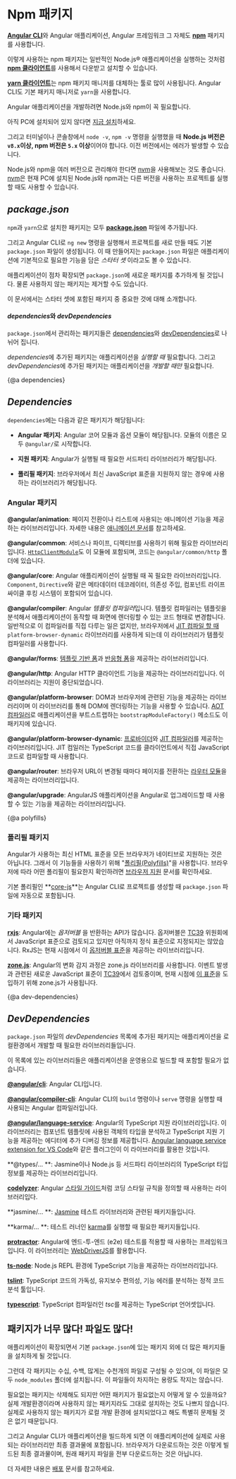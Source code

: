 <!--
# Npm Packages
-->
# Npm 패키지

<!--
 The [**Angular CLI**](https://cli.angular.io/), Angular applications, and Angular itself depend upon features and functionality provided by libraries that are available as [**npm**](https://docs.npmjs.com/) packages.
-->
[**Angular CLI**](https://cli.angular.io/)와 Angular 애플리케이션, Angular 프레임워크 그 자체도 [**npm**](https://docs.npmjs.com/) 패키지를 사용합니다.

<!--
You can download and install these npm packages with the [**npm client**](https://docs.npmjs.com/cli/install), which runs as a Node.js® application.
-->
이렇게 사용하는 npm 패키지는 일반적인 Node.js® 애플리케이션을 실행하는 것처럼 [**npm 클라이언트**](https://docs.npmjs.com/cli/install)를 사용해서 다운받고 설치할 수 있습니다.

<!--
The [**yarn client**](https://yarnpkg.com/en/) is a popular alternative for downloading and installing npm packages.
The Angular CLI uses `yarn` by default to install npm packages when you create a new project.
-->
[**yarn 클라이언트**](https://yarnpkg.com/en/)는 npm 패키지 매니저를 대체하는 툴로 많이 사용됩니다.
Angular CLI도 기본 패키지 매니저로 `yarn`을 사용합니다.

<div class="alert is-helpful">

<!--
Node.js and npm are essential to Angular development.

[Get them now](https://docs.npmjs.com/getting-started/installing-node "Installing Node.js and updating npm")
if they're not already installed on your machine.

**Verify that you are running Node.js `v8.x` or higher and npm `5.x` or higher**
by running the commands `node -v` and `npm -v` in a terminal/console window.
Older versions produce errors.

Consider using [nvm](https://github.com/creationix/nvm) for managing multiple
versions of Node.js and npm. You may need [nvm](https://github.com/creationix/nvm) if
you already have projects running on your machine that use other versions of Node.js and npm.
-->
Angular 애플리케이션을 개발하려면 Node.js와 npm이 꼭 필요합니다.

아직 PC에 설치되어 있지 않다면 [지금 설치](https://docs.npmjs.com/getting-started/installing-node "Installing Node.js and updating npm")하세요.

그리고 터미널이나 콘솔창에서 `node -v`, `npm -v` 명령을 실행했을 때 **Node.js 버전은 `v8.x`이상, npm 버전은 `5.x` 이상**이어야 합니다. 이전 버전에서는 에러가 발생할 수 있습니다.

Node.js와 npm을 여러 버전으로 관리해야 한다면 [nvm](https://github.com/creationix/nvm)을 사용해보는 것도 좋습니다. [nvm](https://github.com/creationix/nvm)은 현재 PC에 설치된 Node.js와 npm과는 다른 버전을 사용하는 프로젝트를 실행할 때도 사용할 수 있습니다.

</div>

## _package.json_

<!--
Both `npm` and `yarn` install packages that are identified in a [**package.json**](https://docs.npmjs.com/files/package.json) file.

The CLI `ng new` command creates a default `package.json` file for your project.
This `package.json` specifies _a starter set of packages_ that work well together and 
jointly support many common application scenarios.

You will add packages to `package.json` as your application evolves.
You may even remove some.

This guide focuses on the most important packages in the starter set.
-->
`npm`과 `yarn`으로 설치한 패키지는 모두 [**package.json**](https://docs.npmjs.com/files/package.json) 파일에 추가됩니다.

그리고 Angular CLI로 `ng new` 명령을 실행해서 프로젝트를 새로 만들 때도 기본 `package.json` 파일이 생성됩니다. 이 때 만들어지는 `package.json` 파일은 애플리케이션에 기본적으로 필요한 기능을 담은 _스타터 셋_ 이라고도 볼 수 있습니다.

애플리케이션이 점차 확장되면 `package.json`에 새로운 패키지를 추가하게 될 것입니다.
물론 사용하지 않는 패키지는 제거할 수도 있습니다.

이 문서에서는 스타터 셋에 포함된 패키지 중 중요한 것에 대해 소개합니다.

<!--
#### *dependencies* and *devDependencies*
-->
#### *dependencies*와 *devDependencies*

<!--
The `package.json` includes two sets of packages,
[dependencies](guide/npm-packages#dependencies) and [devDependencies](guide/npm-packages#dev-dependencies).

The *dependencies* are essential to *running* the application.
The *devDependencies* are only necessary to *develop* the application.
-->
`package.json`에서 관리하는 패키지들은 [dependencies](guide/npm-packages#dependencies)와 [devDependencies](guide/npm-packages#dev-dependencies)로 나뉘어 집니다.

*dependencies*에 추가된 패키지는 애플리케이션을 *실행할 때* 필요합니다.
그리고 *devDependencies*에 추가된 패키지는 애플리케이션을 *개발할 때만* 필요합니다.

{@a dependencies}

## *Dependencies*

<!--
The `dependencies` section of `package.json` contains:

* **Angular packages**: Angular core and optional modules; their package names begin `@angular/`.

* **Support packages**: 3rd party libraries that must be present for Angular apps to run.

* **Polyfill packages**: Polyfills plug gaps in a browser's JavaScript implementation.
-->
`dependencies`에는 다음과 같은 패키지가 해당됩니다:

* **Angular 패키지**:  Angular 코어 모듈과 옵션 모듈이 해당됩니다. 모듈의 이름은 모두 `@angular/`로 시작합니다.

* **지원 패키지**: Angular가 실행될 때 필요한 서드파티 라이브러리가 해당됩니다.

* **폴리필 패키지**: 브라우저에서 최신 JavaScript 표준을 지원하지 않는 경우에 사용하는 라이브러리가 해당됩니다.

<!--
### Angular Packages
-->
### Angular 패키지

<!--
**@angular/animations**: Angular's animations library makes it easy to define and apply animation effects such as page and list transitions.
Read about it in the [Animations guide](guide/animations).
-->
**@angular/animation**: 페이지 전환이나 리스트에 사용되는 애니메이션 기능을 제공하는 라이브러리입니다.
자세한 내용은 [애니메이션 문서](guide/animations)를 참고하세요.

<!--
**@angular/common**: The commonly needed services, pipes, and directives provided by the Angular team.
The [`HttpClientModule`](guide/http) is also here, in the '@angular/common/http' subfolder.
-->
**@angular/common**: 서비스나 파이프, 디렉티브를 사용하기 위해 필요한 라이브러리입니다. [`HttpClientModule`](guide/http)도 이 모듈에 포함되며, 코드는 `@angular/common/http` 폴더에 있습니다.

<!--
**@angular/core**: Critical runtime parts of the framework needed by every application.
Includes all metadata decorators, `Component`, `Directive`,  dependency injection, and the component lifecycle hooks.
-->
**@angular/core**: Angular 애플리케이션이 실행될 때 꼭 필요한 라이브러리입니다. `Component`, `Directive`와 같은 메타데이터 데코레이터, 의존성 주입, 컴포넌트 라이프싸이클 후킹 시스템이 포함되어 있습니다.

<!--
**@angular/compiler**: Angular's *Template Compiler*.
It understands templates and can convert them to code that makes the application run and render.
Typically you don’t interact with the compiler directly; rather, you use it indirectly via `platform-browser-dynamic` when [JIT compiling](guide/aot-compiler) in the browser.
-->
**@angular/compiler**: Angular *템플릿 컴파일러*입니다.
템플릿 컴파일러는 템플릿을 분석해서 애플리케이션이 동작할 때 화면에 렌더링할 수 있는 코드 형태로 변경합니다.
일반적으로 이 컴파일러를 직접 다루는 일은 없지만, 브라우저에서 [JIT 컴파일 할 때](guide/aot-compiler) `platform-browser-dynamic` 라이브러리를 사용하게 되는데 이 라이브러리가 템플릿 컴파일러를 사용합니다.

<!--
**@angular/forms**: support for both [template-driven](guide/forms) and [reactive forms](guide/reactive-forms).
-->
**@angular/forms**: [템플릿 기반 폼](guide/forms)과 [반응형 폼](guide/reactive-forms)을 제공하는 라이브러리입니다.

<!--
**@angular/http**: Angular's old, deprecated, HTTP client.
-->
**@angular/http**: Angular HTTP 클라이언트 기능을 제공하는 라이브러리입니다. 이 라이브러리는 지원이 중단되었습니다.

<!--
**@angular/platform-browser**: Everything DOM and browser related, especially
the pieces that help render into the DOM.
This package also includes the `bootstrapModuleFactory()` method
for bootstrapping applications for production builds that pre-compile with [AOT](guide/aot-compiler).
-->
**@angular/platform-browser**: DOM과 브라우저에 관련된 기능을 제공하는 라이브러리이며 이 라이브러리를 통해 DOM에 렌더링하는 기능을 사용할 수 있습니다.
[AOT 컴파일러](guide/aot-compiler)로 애플리케이션을 부트스트랩하는 `bootstrapModuleFactory()` 메소드도 이 패키지에 있습니다.

<!--
**@angular/platform-browser-dynamic**: Includes [Providers](api/core/Provider)
and methods to compile and run the app on the client 
using the [JIT compiler](guide/aot-compiler).
-->
**@angular/platform-browser-dynamic**: [프로바이더](api/core/Provider)와 [JIT 컴파일러](guide/aot-compiler)를 제공하는 라이브러리입니다. JIT 컴일러는 TypeScript 코드를 클라이언트에서 직접 JavaScript 코드로 컴파일할 때 사용합니다.

<!--
**@angular/router**: The [router module](/guide/router) navigates among your app pages when the browser URL changes.
-->
**@angular/router**: 브라우저 URL이 변경될 때마다 페이지를 전환하는 [라우터 모듈](/guide/router)을 제공하는 라이브러리입니다.

<!--
**@angular/upgrade**: Set of utilities for upgrading AngularJS applications to Angular.
-->
**@angular/upgrade**: AngularJS 애플리케이션을 Angular로 업그레이드할 때 사용할 수 있는 기능을 제공하는 라이브러리입니다.

{@a polyfills}

<!--
### Polyfill packages
-->
### 폴리필 패키지

<!--
Many browsers lack native support for some features in the latest HTML standards,
features that Angular requires.
"[Polyfills](https://en.wikipedia.org/wiki/Polyfill)" can emulate the missing features.
The [Browser Support](guide/browser-support) guide explains which browsers need polyfills and 
how you can add them.
-->
Angular가 사용하는 최신 HTML 표준을 모든 브라우저가 네이티브로 지원하는 것은 아닙니다.
그래서 이 기능들을 사용하기 위해 "[폴리필(Polyfills)](https://en.wikipedia.org/wiki/Polyfill)"을 사용합니다.
브라우저에 따라 어떤 폴리필이 필요한지 확인하려면 [브라우저 지원](guide/browser-support) 문서를 확인하세요.

<!--
The default `package.json` installs the **[core-js](https://github.com/zloirock/core-js)** package
which polyfills missing features for several popular browser.
-->
기본 폴리필인 **[core-js](https://github.com/zloirock/core-js)**는 Angular CLI로 프로젝트를 생성할 때 `package.json` 파일에 자동으로 포함됩니다.

<!--
### Support packages
-->
### 기타 패키지

<!--
**[rxjs](https://github.com/benlesh/RxJS)**: Many Angular APIs return _observables_. RxJS is an implementation of the proposed [Observables specification](https://github.com/zenparsing/es-observable) currently before the
[TC39](http://www.ecma-international.org/memento/TC39.htm) committee that determines standards for the JavaScript language.
-->
**[rxjs](https://github.com/benlesh/RxJS)**: Angular에는 _옵저버블_ 을 반환하는 API가 많습니다. 옵저버블은 [TC39](http://www.ecma-international.org/memento/TC39.htm) 위원회에서 JavaScript 표준으로 검토되고 있지만 아직까지 정식 표준으로 지정되지는 않았습니다. RxJS는 현재 시점에서 이 [옵저버블 표준](https://github.com/zenparsing/es-observable)을 제공하는 라이브러리입니다.

<!--
**[zone.js](https://github.com/angular/zone.js)**: Angular relies on zone.js to run Angular's change detection processes when native JavaScript operations raise events.  Zone.js is an implementation of a [specification](https://gist.github.com/mhevery/63fdcdf7c65886051d55) currently before the
[TC39](http://www.ecma-international.org/memento/TC39.htm) committee that determines standards for the JavaScript language.
-->
**[zone.js](https://github.com/angular/zone.js)**: Angular의 변화 감지 과정은 zone.js 라이브러리를 사용합니다. 이벤트 발생과 관련된 새로운 JavaScript 표준이 [TC39](http://www.ecma-international.org/memento/TC39.htm)에서 검토중이며, 현재 시점에 [이 표준](https://gist.github.com/mhevery/63fdcdf7c65886051d55)을 도입하기 위해 zone.js가 사용됩니다.


{@a dev-dependencies}

## *DevDependencies*

<!--
The packages listed in the *devDependencies* section of the `package.json` help you develop the application on your local machine.
-->
`package.json` 파일의 *devDependencies* 목록에 추가된 패키지는 애플리케이션을 로컬환경에서 개발할 때 필요한 라이브러리들입니다.

<!--
You don't deploy them with the production application although there is no harm in doing so.
-->
이 목록에 있는 라이브러리들은 애플리케이션을 운영용으로 빌드할 때 포함할 필요가 없습니다.

<!--
**[@angular/cli](https://github.com/angular/angular-cli/)**: The Angular CLI tools.
-->
**[@angular/cli](https://github.com/angular/angular-cli/)**: Angular CLI입니다.

<!--
**[@angular/compiler-cli](https://github.com/angular/angular/blob/master/packages/compiler-cli/README.md)**: The Angular compiler, which is invoked by the Angular CLI's `build` and `serve` commands.
-->
**[@angular/compiler-cli](https://github.com/angular/angular/blob/master/packages/compiler-cli/README.md)**: Angular CLI의 `build` 명령이나 `serve` 명령을 실행할 때 사용되는 Angular 컴파일러입니다.

<!--
**[@angular/language-service](https://github.com/angular/angular-cli/)**: The Angular language service analyzes component templates and provides type and error information that TypeScript-aware editors can use to improve the developer's experience.
For example, see the [Angular language service extension for VS Code](https://marketplace.visualstudio.com/items?itemName=Angular.ng-template)
-->
**[@angular/language-service](https://github.com/angular/angular-cli/)**: Angular의 TypeScript 지원 라이브러리입니다. 이 라이브러리는 컴포넌트 템플릿에 사용된 객체의 타입을 분석하고 TypeScript 지원 기능을 제공하는 에디터에 추가 디버깅 정보를 제공합니다.
[Angular language service extension for VS Code](https://marketplace.visualstudio.com/items?itemName=Angular.ng-template)와 같은 플러그인이 이 라이브러리를 활용한 것입니다.

<!--
**@types/... **: TypeScript definition files for 3rd party libraries such as Jasmine and Node.js.
-->
**@types/... **: Jasmine이나 Node.js 등 서드파티 라이브러리의 TypeScript 타입 정보를 제공하는 라이브러리입니다.

<!--
**[codelyzer](https://www.npmjs.com/package/codelyzer)**: A linter for Angular apps whose rules conform to the Angular [style guide](guide/styleguide).
-->
**[codelyzer](https://www.npmjs.com/package/codelyzer)**: Angular [스타일 가이드](guide/styleguide)처럼 코딩 스타일 규칙을 정의할 때 사용하는 라이브러리입다.

<!--
**jasmine/... **: packages to support the [Jasmine](https://jasmine.github.io/) test library.
-->
**jasmine/... **: [Jasmine](https://jasmine.github.io/) 테스트 라이브러리와 관련된 패키지들입니다.

<!--
**karma/... **: packages to support the [karma](https://www.npmjs.com/package/karma) test runner.
-->
**karma/... **: 테스트 러너인 [karma](https://www.npmjs.com/package/karma)를 실행할 때 필요한 패키지들입니다.

<!--
**[protractor](https://www.npmjs.com/package/protractor)**: an end-to-end (e2e) framework for Angular apps. 
Built on top of [WebDriverJS](https://github.com/SeleniumHQ/selenium/wiki/WebDriverJs).
-->
**[protractor](https://www.npmjs.com/package/protractor)**: Angular에 엔드-투-엔드 (e2e) 테스트를 적용할 때 사용하는 프레임워크입니다.
이 라이브러리는 [WebDriverJS](https://github.com/SeleniumHQ/selenium/wiki/WebDriverJs)를 활용합니다.

<!--
**[ts-node](https://www.npmjs.com/package/ts-node)**: TypeScript execution environment and REPL for Node.js.
-->
**[ts-node](https://www.npmjs.com/package/ts-node)**: Node.js REPL 환경에 TypeScript 기능을 제공하는 라이브러리입니다.

<!--
**[tslint](https://www.npmjs.com/package/tslint)**: a static analysis tool that checks TypeScript code for readability, maintainability, and functionality errors.
-->
**[tslint](https://www.npmjs.com/package/tslint)**: TypeScript 코드의 가독성, 유지보수 편의성, 기능 에러를 분석하는 정적 코드 분석 툴입니다.

<!--
**[typescript](https://www.npmjs.com/package/typescript)**:
the TypeScript language server, including the *tsc* TypeScript compiler.
-->
**[typescript](https://www.npmjs.com/package/typescript)**: TypeScript 컴파일러인 *tsc*를 제공하는 TypeScript 언어셋입니다.

<!--
## So many packages! So many files!
-->
## 패키지가 너무 많다! 파일도 많다!

<!--
The default `package.json` installs more packages than you'll need for your project.

A given package may contain tens, hundreds, even thousands of files,
all of them in your local machine's `node_modules` directory.
The sheer volume of files is intimidating, 

You can remove packages that you don't need but how can you be sure that you won't need it?
As a practical matter, it's better to install a package you don't need than worry about it.
Extra packages and package files on your local development machine are harmless.

By default the Angular CLI build process bundles into a single file just the few "vendor" library files that your application actually needs.
The browser downloads this bundle, not the original package files.

See the [Deployment](guide/deployment) to learn more.
-->
애플리케이션이 확장되면서 기본 `package.json`에 있는 패키지 외에 더 많은 패키지들을 설치하게 될 것입니다.

그런데 각 패키지는 수십, 수백, 많게는 수천개의 파일로 구성될 수 있으며, 이 파일은 모두 `node_modules` 폴더에 설치됩니다.
이 파일들이 차지하는 용량도 작지는 않습니다.

필요없는 패키지는 삭제해도 되지만 어떤 패키지가 필요없는지 어떻게 알 수 있을까요?
실제 개발환경이라며 사용하지 않는 패키지라도 그대로 설치하는 것도 나쁘지 않습니다.
실제로 사용하지 않는 패키지가 로컬 개발 환경에 설치되었다고 해도 특별히 문제될 것은 없기 때문입니다.

그리고 Angular CLI가 애플리케이션을 빌드하게 되면 이 애플리케이션에 실제로 사용되는 라이브러리만 최종 결과물에 포함됩니다.
브라우저가 다운로드하는 것은 이렇게 빌드된 최종 결과물이며, 원래 패키지 파일을 전부 다운로드하는 것은 아닙니다.

더 자세한 내용은 [배포](guide/deployment) 문서를 참고하세요.
